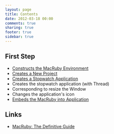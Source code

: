 ```yaml
---
layout: page
title: Contents
date: 2012-03-18 00:00
comments: true
sharing: true
footer: true
sidebar: true
---
```


## First Step
- [Constructs the MacRuby Environment](/blog/2012/03/09/intro-install/)
- [Creates a New Project](/blog/2012/03/12/intro-new-project/)
- [Creates a Stopwatch Application](/blog/2012/03/18/intro-stopwatch/)
- Creates the stopwatch application (with Thread)
- Corresponding to resize the Window
- Changes the application's icon
- [Embeds the MacRuby into Application](/blog/2012/03/19/intro-deployment/)


## Links
- [MacRuby: The Definitive Guide](http://ofps.oreilly.com/titles/9781449380373/)